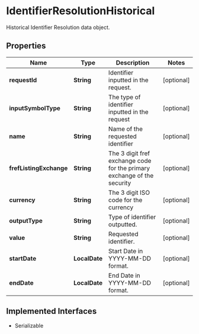 

# IdentifierResolutionHistorical

Historical Identifier Resolution data object.

## Properties

Name | Type | Description | Notes
------------ | ------------- | ------------- | -------------
**requestId** | **String** | Identifier inputted in the request. |  [optional]
**inputSymbolType** | **String** | The type of identifier inputted in the request |  [optional]
**name** | **String** | Name of the requested identifier |  [optional]
**frefListingExchange** | **String** | The 3 digit fref exchange code for the primary exchange of the security |  [optional]
**currency** | **String** | The 3 digit ISO code for the currency |  [optional]
**outputType** | **String** | Type of identifier outputted. |  [optional]
**value** | **String** | Requested identifier. |  [optional]
**startDate** | **LocalDate** | Start Date in YYYY-MM-DD format. |  [optional]
**endDate** | **LocalDate** | End Date in YYYY-MM-DD format. |  [optional]


## Implemented Interfaces

* Serializable


